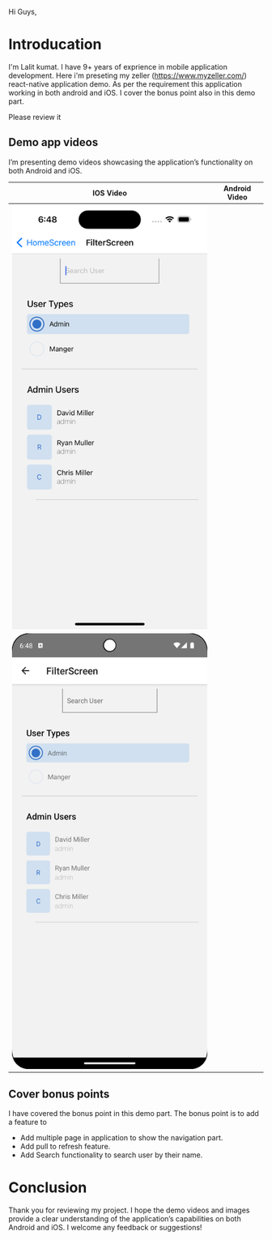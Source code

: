 Hi Guys, 

# Introducation

I'm Lalit kumat. I have 9+ years of exprience in mobile application development. Here i'm preseting my zeller (https://www.myzeller.com/) react-native application demo. As per the requirement this application working in both android and iOS. I cover the bonus point also in this demo part. 

Please review it

## Demo app videos

I’m presenting demo videos showcasing the application’s functionality on both Android and iOS.

| IOS Video  | Android Video |
|--------------|-------------|
| [![Video 1](./images/ios.png)](./videos/myzeller_ios_demo.mp4)|  
| [![Video 2](./images/android.png)](./videos/myzeller_android_demo.mp4)|


## Cover bonus points

I have covered the bonus point in this demo part. The bonus point is to add a feature to
- Add multiple page in application to show the navigation part.
- Add pull to refresh feature.
- Add Search functionality to search user by their name. 


# Conclusion 

Thank you for reviewing my project. I hope the demo videos and images provide a clear understanding of the application’s capabilities on both Android and iOS. I welcome any feedback or suggestions!